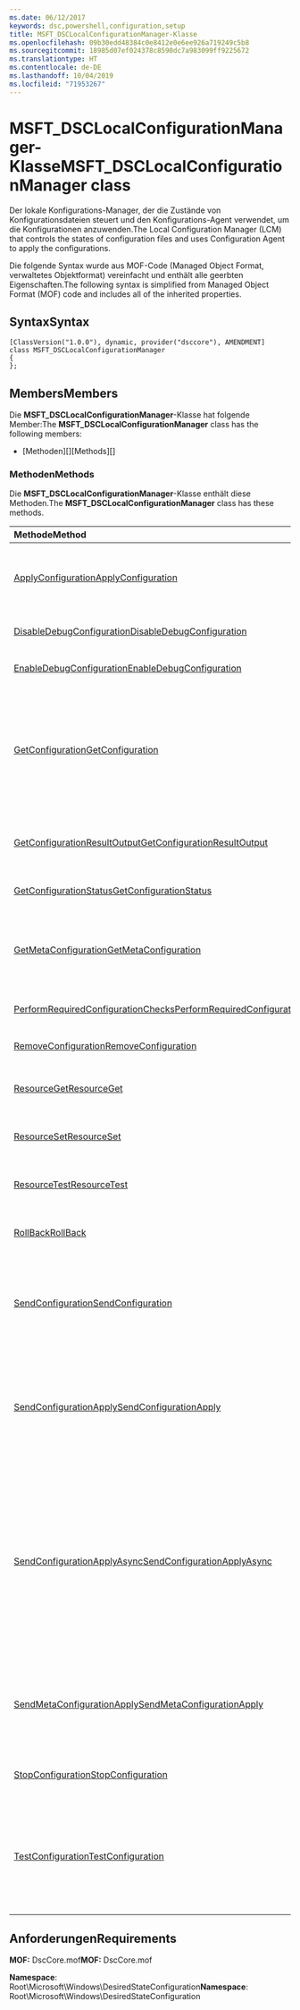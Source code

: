 ```yaml
---
ms.date: 06/12/2017
keywords: dsc,powershell,configuration,setup
title: MSFT_DSCLocalConfigurationManager-Klasse
ms.openlocfilehash: 09b30edd48384c0e8412e0e6ee926a719249c5b8
ms.sourcegitcommit: 18985d07ef024378c8590dc7a983099ff9225672
ms.translationtype: HT
ms.contentlocale: de-DE
ms.lasthandoff: 10/04/2019
ms.locfileid: "71953267"
---
```

# <a name="msft_dsclocalconfigurationmanager-class"></a><span data-ttu-id="f0f12-103">MSFT_DSCLocalConfigurationManager-Klasse</span><span class="sxs-lookup"><span data-stu-id="f0f12-103">MSFT_DSCLocalConfigurationManager class</span></span>

<span data-ttu-id="f0f12-104">Der lokale Konfigurations-Manager, der die Zustände von Konfigurationsdateien steuert und den Konfigurations-Agent verwendet, um die Konfigurationen anzuwenden.</span><span class="sxs-lookup"><span data-stu-id="f0f12-104">The Local Configuration Manager (LCM) that controls the states of configuration files and uses Configuration Agent to apply the configurations.</span></span>

<span data-ttu-id="f0f12-105">Die folgende Syntax wurde aus MOF-Code (Managed Object Format, verwaltetes Objektformat) vereinfacht und enthält alle geerbten Eigenschaften.</span><span class="sxs-lookup"><span data-stu-id="f0f12-105">The following syntax is simplified from Managed Object Format (MOF) code and includes all of the inherited properties.</span></span>

## <a name="syntax"></a><span data-ttu-id="f0f12-106">Syntax</span><span class="sxs-lookup"><span data-stu-id="f0f12-106">Syntax</span></span>

```
[ClassVersion("1.0.0"), dynamic, provider("dsccore"), AMENDMENT]
class MSFT_DSCLocalConfigurationManager
{
};
```

## <a name="members"></a><span data-ttu-id="f0f12-107">Members</span><span class="sxs-lookup"><span data-stu-id="f0f12-107">Members</span></span>

<span data-ttu-id="f0f12-108">Die **MSFT_DSCLocalConfigurationManager**-Klasse hat folgende Member:</span><span class="sxs-lookup"><span data-stu-id="f0f12-108">The **MSFT_DSCLocalConfigurationManager** class has the following members:</span></span>

- <span data-ttu-id="f0f12-109">[Methoden][]</span><span class="sxs-lookup"><span data-stu-id="f0f12-109">[Methods][]</span></span>

### <a name="methods"></a><span data-ttu-id="f0f12-110">Methoden</span><span class="sxs-lookup"><span data-stu-id="f0f12-110">Methods</span></span>

<span data-ttu-id="f0f12-111">Die **MSFT_DSCLocalConfigurationManager**-Klasse enthält diese Methoden.</span><span class="sxs-lookup"><span data-stu-id="f0f12-111">The **MSFT_DSCLocalConfigurationManager** class has these methods.</span></span>

|<span data-ttu-id="f0f12-112">Methode</span><span class="sxs-lookup"><span data-stu-id="f0f12-112">Method</span></span> |<span data-ttu-id="f0f12-113">Beschreibung</span><span class="sxs-lookup"><span data-stu-id="f0f12-113">Description</span></span> |
|:--- |:---|
| [<span data-ttu-id="f0f12-114">ApplyConfiguration</span><span class="sxs-lookup"><span data-stu-id="f0f12-114">ApplyConfiguration</span></span>](msft-dsclocalconfigurationmanager-applyconfiguration.md)| <span data-ttu-id="f0f12-115">Verwendet den Konfigurations-Agent, um die ausstehende Konfiguration anzuwenden.</span><span class="sxs-lookup"><span data-stu-id="f0f12-115">Uses the Configuration Agent to apply the configuration that is pending.</span></span>|
| [<span data-ttu-id="f0f12-116">DisableDebugConfiguration</span><span class="sxs-lookup"><span data-stu-id="f0f12-116">DisableDebugConfiguration</span></span>](msft-dsclocalconfigurationmanager-disabledebugconfiguration.md)| <span data-ttu-id="f0f12-117">Deaktiviert das Debuggen von DSC-Ressourcen.</span><span class="sxs-lookup"><span data-stu-id="f0f12-117">Disables DSC resource debugging.</span></span>|
| [<span data-ttu-id="f0f12-118">EnableDebugConfiguration</span><span class="sxs-lookup"><span data-stu-id="f0f12-118">EnableDebugConfiguration</span></span>](msft-dsclocalconfigurationmanager-enabledebugconfiguration.md)| <span data-ttu-id="f0f12-119">Aktiviert das Debuggen von DSC-Ressourcen.</span><span class="sxs-lookup"><span data-stu-id="f0f12-119">Enables DSC resource debugging.</span></span>|
| [<span data-ttu-id="f0f12-120">GetConfiguration</span><span class="sxs-lookup"><span data-stu-id="f0f12-120">GetConfiguration</span></span>](msft-dsclocalconfigurationmanager-getconfiguration.md)| <span data-ttu-id="f0f12-121">Sendet das Konfigurationsdokument an den verwalteten Knoten und verwendet die **Get**-Methode des Konfigurations-Agents, um die Konfiguration anzuwenden.</span><span class="sxs-lookup"><span data-stu-id="f0f12-121">Sends the configuration document to the managed node and uses the **Get** method of the Configuration Agent to apply the configuration.</span></span>|
| [<span data-ttu-id="f0f12-122">GetConfigurationResultOutput</span><span class="sxs-lookup"><span data-stu-id="f0f12-122">GetConfigurationResultOutput</span></span>](msft-dsclocalconfigurationmanager-getconfigurationresultoutput.md)| <span data-ttu-id="f0f12-123">Ruft die Konfigurations-Agent-Ausgabe im Zusammenhang mit einem bestimmten Auftrag ab.</span><span class="sxs-lookup"><span data-stu-id="f0f12-123">Gets the Configuration Agent output relating to a specific job.</span></span>|
| [<span data-ttu-id="f0f12-124">GetConfigurationStatus</span><span class="sxs-lookup"><span data-stu-id="f0f12-124">GetConfigurationStatus</span></span>](msft-dsclocalconfigurationmanager-getconfigurationstatus.md)| <span data-ttu-id="f0f12-125">Abrufen des Konfigurationsstatusverlaufs.</span><span class="sxs-lookup"><span data-stu-id="f0f12-125">Get the configuration status history.</span></span>|
| [<span data-ttu-id="f0f12-126">GetMetaConfiguration</span><span class="sxs-lookup"><span data-stu-id="f0f12-126">GetMetaConfiguration</span></span>](msft-dsclocalconfigurationmanager-getmetaconfiguration.md)| <span data-ttu-id="f0f12-127">Ruft die Einstellungen des lokalen Konfigurations-Managers ab, die zur Steuerung des Konfigurations-Agents verwendet werden.</span><span class="sxs-lookup"><span data-stu-id="f0f12-127">Gets the LCM settings that are used to control Configuration Agent.</span></span>|
| [<span data-ttu-id="f0f12-128">PerformRequiredConfigurationChecks</span><span class="sxs-lookup"><span data-stu-id="f0f12-128">PerformRequiredConfigurationChecks</span></span>](msft-dsclocalconfigurationmanager-performrequiredconfigurationchecks.md)| <span data-ttu-id="f0f12-129">Startet die Konsistenzprüfung.</span><span class="sxs-lookup"><span data-stu-id="f0f12-129">Starts the consistency check.</span></span>|
| [<span data-ttu-id="f0f12-130">RemoveConfiguration</span><span class="sxs-lookup"><span data-stu-id="f0f12-130">RemoveConfiguration</span></span>](msft-dsclocalconfigurationmanager-removeconfiguration.md)| <span data-ttu-id="f0f12-131">Entfernt die Konfigurationsdateien.</span><span class="sxs-lookup"><span data-stu-id="f0f12-131">Removes the configuration files.</span></span>|
| [<span data-ttu-id="f0f12-132">ResourceGet</span><span class="sxs-lookup"><span data-stu-id="f0f12-132">ResourceGet</span></span>](msft-dsclocalconfigurationmanager-resourceget.md)| <span data-ttu-id="f0f12-133">Ruft direkt die **Get**-Methode einer DSC-Ressource auf.</span><span class="sxs-lookup"><span data-stu-id="f0f12-133">Directly calls the **Get** method of a DSC resource.</span></span>|
| [<span data-ttu-id="f0f12-134">ResourceSet</span><span class="sxs-lookup"><span data-stu-id="f0f12-134">ResourceSet</span></span>](msft-dsclocalconfigurationmanager-resourceset.md)| <span data-ttu-id="f0f12-135">Ruft direkt die **Set**-Methode einer DSC-Ressource auf.</span><span class="sxs-lookup"><span data-stu-id="f0f12-135">Directly calls the **Set** method of a DSC resource.</span></span>|
| [<span data-ttu-id="f0f12-136">ResourceTest</span><span class="sxs-lookup"><span data-stu-id="f0f12-136">ResourceTest</span></span>](msft-dsclocalconfigurationmanager-resourcetest.md)| <span data-ttu-id="f0f12-137">Ruft direkt die **Test**-Methode einer DSC-Ressource auf.</span><span class="sxs-lookup"><span data-stu-id="f0f12-137">Directly calls the **Test** method of a DSC resource.</span></span>|
| [<span data-ttu-id="f0f12-138">RollBack</span><span class="sxs-lookup"><span data-stu-id="f0f12-138">RollBack</span></span>](msft-dsclocalconfigurationmanager-rollback.md)| <span data-ttu-id="f0f12-139">Führt einen Rollback zu einer vorherigen Konfiguration aus.</span><span class="sxs-lookup"><span data-stu-id="f0f12-139">Rolls back to a previous configuration.</span></span>|
| [<span data-ttu-id="f0f12-140">SendConfiguration</span><span class="sxs-lookup"><span data-stu-id="f0f12-140">SendConfiguration</span></span>](msft-dsclocalconfigurationmanager-sendconfiguration.md)| <span data-ttu-id="f0f12-141">Sendet das Konfigurationsdokument an den verwalteten Knoten und speichert es als ausstehende Änderung.</span><span class="sxs-lookup"><span data-stu-id="f0f12-141">Sends the configuration document to the managed node and saves it as a pending change.</span></span>|
| [<span data-ttu-id="f0f12-142">SendConfigurationApply</span><span class="sxs-lookup"><span data-stu-id="f0f12-142">SendConfigurationApply</span></span>](msft-dsclocalconfigurationmanager-sendconfigurationapply.md)| <span data-ttu-id="f0f12-143">Sendet das Konfigurationsdokument an den verwalteten Knoten und verwendet den Konfigurations-Agent zum Anwenden der Konfiguration.</span><span class="sxs-lookup"><span data-stu-id="f0f12-143">Sends the configuration document to the managed node and uses the Configuration Agent to apply the configuration.</span></span>|
| [<span data-ttu-id="f0f12-144">SendConfigurationApplyAsync</span><span class="sxs-lookup"><span data-stu-id="f0f12-144">SendConfigurationApplyAsync</span></span>](msft-dsclocalconfigurationmanager-sendconfigurationapplyasync.md)| <span data-ttu-id="f0f12-145">Senden des Konfigurationsdokuments an den verwalteten Knoten und Beginnen mit der Verwendung des Konfigurations-Agents zum Anwenden der Konfiguration.</span><span class="sxs-lookup"><span data-stu-id="f0f12-145">Send the configuration document to the managed node and start using the Configuration Agent to apply the configuration.</span></span> <span data-ttu-id="f0f12-146">Verwenden Sie „GetConfigurationResultOutput“, um Ergebnisausgaben abzurufen.</span><span class="sxs-lookup"><span data-stu-id="f0f12-146">Use GetConfigurationResultOutput to retrieve result output.</span></span>|
| [<span data-ttu-id="f0f12-147">SendMetaConfigurationApply</span><span class="sxs-lookup"><span data-stu-id="f0f12-147">SendMetaConfigurationApply</span></span>](msft-dsclocalconfigurationmanager-sendmetaconfigurationapply.md)| <span data-ttu-id="f0f12-148">Legt die Einstellungen des lokalen Konfigurations-Managers fest, die zur Steuerung des Konfigurations-Agents verwendet werden.</span><span class="sxs-lookup"><span data-stu-id="f0f12-148">Sets the LCM settings that are used to control the Configuration Agent.</span></span>|
| [<span data-ttu-id="f0f12-149">StopConfiguration</span><span class="sxs-lookup"><span data-stu-id="f0f12-149">StopConfiguration</span></span>](msft-dsclocalconfigurationmanager-stopconfiguration.md)| <span data-ttu-id="f0f12-150">Beende die Konfiguration, die gerade ausgeführt wird.</span><span class="sxs-lookup"><span data-stu-id="f0f12-150">Stops the configuration that is in progress.</span></span>|
| [<span data-ttu-id="f0f12-151">TestConfiguration</span><span class="sxs-lookup"><span data-stu-id="f0f12-151">TestConfiguration</span></span>](msft-dsclocalconfigurationmanager-testconfiguration.md)| <span data-ttu-id="f0f12-152">Sendet das Konfigurationsdokument an den verwalteten Knoten und überprüft die aktuelle Konfiguration anhand dieses Dokuments.</span><span class="sxs-lookup"><span data-stu-id="f0f12-152">Sends the configuration document to the managed node and verifies the current configuration against the document.</span></span>|

## <a name="requirements"></a><span data-ttu-id="f0f12-153">Anforderungen</span><span class="sxs-lookup"><span data-stu-id="f0f12-153">Requirements</span></span>

<span data-ttu-id="f0f12-154">**MOF:** DscCore.mof</span><span class="sxs-lookup"><span data-stu-id="f0f12-154">**MOF:** DscCore.mof</span></span>

<span data-ttu-id="f0f12-155">**Namespace**: Root\Microsoft\Windows\DesiredStateConfiguration</span><span class="sxs-lookup"><span data-stu-id="f0f12-155">**Namespace**: Root\Microsoft\Windows\DesiredStateConfiguration</span></span>
